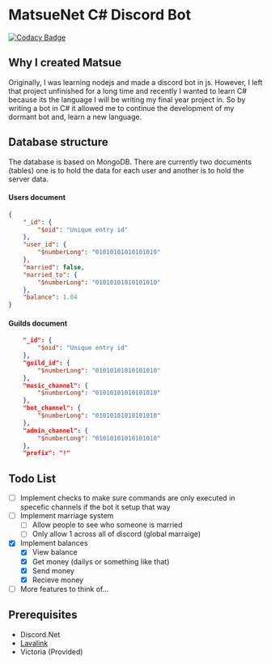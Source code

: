 ﻿# MatsueNet C# Discord Bot

[![Codacy Badge](https://api.codacy.com/project/badge/Grade/1b7cd4ea417c4db2ba8106775845171c)](https://app.codacy.com/manual/Jirubizu/MatsueNet?utm_source=github.com&utm_medium=referral&utm_content=Jirubizu/MatsueNet&utm_campaign=Badge_Grade_Dashboard)

## Why I created Matsue
Originally, I was learning nodejs and made a discord bot in js. However, I left that project unfinished for a long time and recently I wanted to learn C# because its the language I will be writing my final year project in. So by writing a bot in C# it allowed me to continue the development of my dormant bot and, learn a new language.

## Database structure
The database is based on MongoDB. There are currently two documents (tables) one is to hold the data for each user and another is to hold the server data.

#### Users document 
```json
{
    "_id": {
        "$oid": "Unique entry id"
    },
    "user_id": {
        "$numberLong": "01010101010101010"
    },
    "married": false,
    "married_to": {
        "$numberLong": "01010101010101010"
    },
    "balance": 1.04
}
```
#### Guilds document
```json
    "_id": {
        "$oid": "Unique entry id"
    },
    "guild_id": {
        "$numberLong": "01010101010101010"
    },
    "music_channel": {
        "$numberLong": "01010101010101010"
    },
    "bot_channel": {
        "$numberLong": "01010101010101010"
    },
    "admin_channel": {
        "$numberLong": "01010101010101010"
    },
    "prefix": "!"
```

## Todo List
- [ ] Implement checks to make sure commands are only executed in specefic channels if the bot it setup that way
- [ ] Implement marriage system
  - [ ] Allow people to see who someone is married
  - [ ] Only allow 1 across all of discord (global marraige)
- [x] Implement balances
  - [x] View balance
  - [x] Get money (dailys or something like that)
  - [x] Send money
  - [x] Recieve money
- [ ] More features to think of... 

## Prerequisites
 - Discord.Net
 - [Lavalink](https://github.com/Frederikam/Lavalink)
 - Victoria (Provided)


